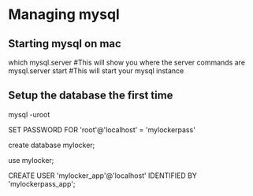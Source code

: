 # Managing mysql

## Starting mysql on mac
which mysql.server  #This will show you where the server commands are
mysql.server start  #This will start your mysql instance

## Setup the database the first time
mysql -uroot 

SET PASSWORD FOR 'root'@'localhost' = 'mylockerpass'

create database mylocker;

use mylocker;

CREATE USER 'mylocker_app'@'localhost' IDENTIFIED BY 'mylockerpass_app';
